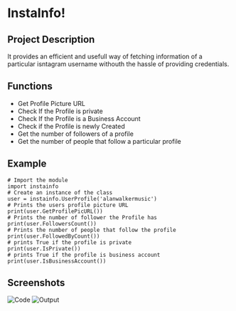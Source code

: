 # InstaInfo!

## Project Description

It provides an efficient and usefull way of fetching information of a particular isntagram username withouth the hassle of providing credentials.

## Functions

- Get Profile Picture URL
- Check If the Profile is private
- Check If the Profile is a Business Account
- Check if the Profile is newly Created
- Get the number of followers of a profile
- Get the number of people that follow a particular profile


## Example
```
# Import the module
import instainfo
# Create an instance of the class
user = instainfo.UserProfile('alanwalkermusic')
# Prints the users profile picture URL
print(user.GetProfilePicURL())
# Prints the number of follower the Profile has
print(user.FollowersCount())
# Prints the number of people that follow the profile
print(user.FollowedByCount())
# prints True if the profile is private
print(user.IsPrivate())
# prints True if the profile is business account
print(user.IsBusinessAccount())
```

## Screenshots <a name = "screenshots"></a>

![Code](./code.png?raw=true)
![Output](./op.png?raw=true)

